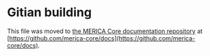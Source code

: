 Gitian building
================

This file was moved to [the MERICA Core documentation repository](https://github.com/merica-core/docs/blob/master/gitian-building.md) at [https://github.com/merica-core/docs](https://github.com/merica-core/docs).
